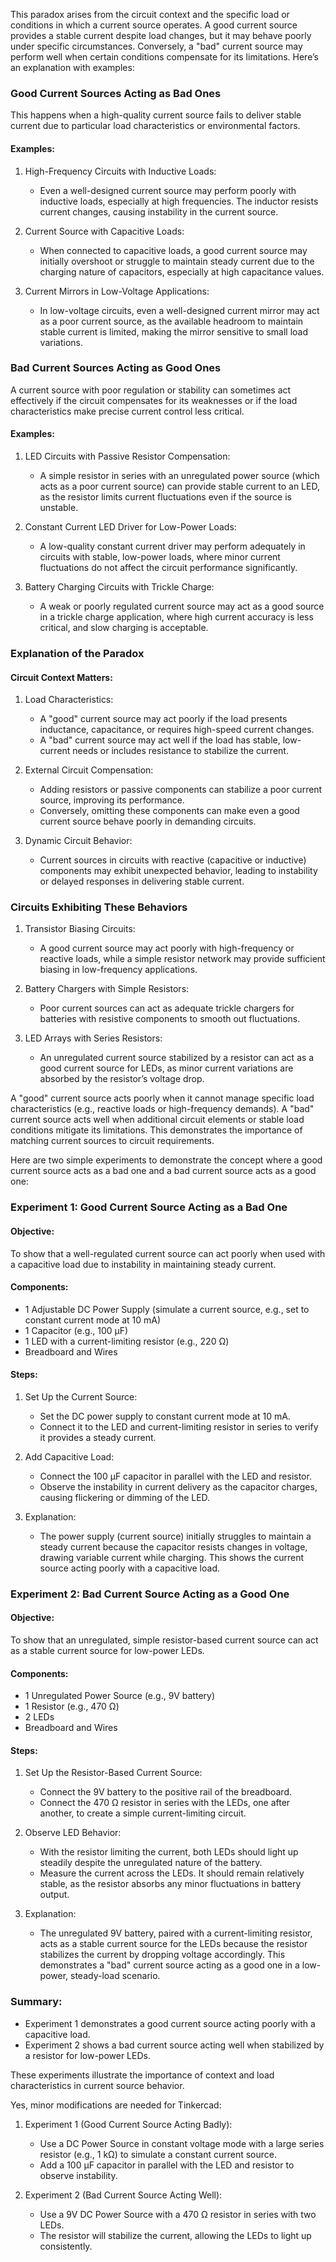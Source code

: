 This paradox arises from the circuit context and the specific load or conditions in which a current source operates. A good current source provides a stable current despite load changes, but it may behave poorly under specific circumstances. Conversely, a "bad" current source may perform well when certain conditions compensate for its limitations. Here’s an explanation with examples:

### Good Current Sources Acting as Bad Ones

This happens when a high-quality current source fails to deliver stable current due to particular load characteristics or environmental factors.

#### Examples:

1. High-Frequency Circuits with Inductive Loads:
   - Even a well-designed current source may perform poorly with inductive loads, especially at high frequencies. The inductor resists current changes, causing instability in the current source.

2. Current Source with Capacitive Loads:
   - When connected to capacitive loads, a good current source may initially overshoot or struggle to maintain steady current due to the charging nature of capacitors, especially at high capacitance values.

3. Current Mirrors in Low-Voltage Applications:
   - In low-voltage circuits, even a well-designed current mirror may act as a poor current source, as the available headroom to maintain stable current is limited, making the mirror sensitive to small load variations.

### Bad Current Sources Acting as Good Ones

A current source with poor regulation or stability can sometimes act effectively if the circuit compensates for its weaknesses or if the load characteristics make precise current control less critical.

#### Examples:

1. LED Circuits with Passive Resistor Compensation:
   - A simple resistor in series with an unregulated power source (which acts as a poor current source) can provide stable current to an LED, as the resistor limits current fluctuations even if the source is unstable.

2. Constant Current LED Driver for Low-Power Loads:
   - A low-quality constant current driver may perform adequately in circuits with stable, low-power loads, where minor current fluctuations do not affect the circuit performance significantly.

3. Battery Charging Circuits with Trickle Charge:
   - A weak or poorly regulated current source may act as a good source in a trickle charge application, where high current accuracy is less critical, and slow charging is acceptable.

### Explanation of the Paradox

#### Circuit Context Matters:

1. Load Characteristics:
   - A "good" current source may act poorly if the load presents inductance, capacitance, or requires high-speed current changes.
   - A "bad" current source may act well if the load has stable, low-current needs or includes resistance to stabilize the current.

2. External Circuit Compensation:
   - Adding resistors or passive components can stabilize a poor current source, improving its performance.
   - Conversely, omitting these components can make even a good current source behave poorly in demanding circuits.

3. Dynamic Circuit Behavior:
   - Current sources in circuits with reactive (capacitive or inductive) components may exhibit unexpected behavior, leading to instability or delayed responses in delivering stable current.

### Circuits Exhibiting These Behaviors

1. Transistor Biasing Circuits:
   - A good current source may act poorly with high-frequency or reactive loads, while a simple resistor network may provide sufficient biasing in low-frequency applications.

2. Battery Chargers with Simple Resistors:
   - Poor current sources can act as adequate trickle chargers for batteries with resistive components to smooth out fluctuations.

3. LED Arrays with Series Resistors:
   - An unregulated current source stabilized by a resistor can act as a good current source for LEDs, as minor current variations are absorbed by the resistor’s voltage drop.

A "good" current source acts poorly when it cannot manage specific load characteristics (e.g., reactive loads or high-frequency demands). A "bad" current source acts well when additional circuit elements or stable load conditions mitigate its limitations. This demonstrates the importance of matching current sources to circuit requirements.

Here are two simple experiments to demonstrate the concept where a good current source acts as a bad one and a bad current source acts as a good one:

### Experiment 1: Good Current Source Acting as a Bad One

#### Objective:

To show that a well-regulated current source can act poorly when used with a capacitive load due to instability in maintaining steady current.

#### Components:

- 1 Adjustable DC Power Supply (simulate a current source, e.g., set to constant current mode at 10 mA)
- 1 Capacitor (e.g., 100 μF)
- 1 LED with a current-limiting resistor (e.g., 220 Ω)
- Breadboard and Wires

#### Steps:

1. Set Up the Current Source:
   - Set the DC power supply to constant current mode at 10 mA.
   - Connect it to the LED and current-limiting resistor in series to verify it provides a steady current.

2. Add Capacitive Load:
   - Connect the 100 μF capacitor in parallel with the LED and resistor.
   - Observe the instability in current delivery as the capacitor charges, causing flickering or dimming of the LED.

3. Explanation:
   - The power supply (current source) initially struggles to maintain a steady current because the capacitor resists changes in voltage, drawing variable current while charging. This shows the current source acting poorly with a capacitive load.

### Experiment 2: Bad Current Source Acting as a Good One

#### Objective:

To show that an unregulated, simple resistor-based current source can act as a stable current source for low-power LEDs.

#### Components:

- 1 Unregulated Power Source (e.g., 9V battery)
- 1 Resistor (e.g., 470 Ω)
- 2 LEDs
- Breadboard and Wires

#### Steps:

1. Set Up the Resistor-Based Current Source:
   - Connect the 9V battery to the positive rail of the breadboard.
   - Connect the 470 Ω resistor in series with the LEDs, one after another, to create a simple current-limiting circuit.

2. Observe LED Behavior:
   - With the resistor limiting the current, both LEDs should light up steadily despite the unregulated nature of the battery.
   - Measure the current across the LEDs. It should remain relatively stable, as the resistor absorbs any minor fluctuations in battery output.

3. Explanation:
   - The unregulated 9V battery, paired with a current-limiting resistor, acts as a stable current source for the LEDs because the resistor stabilizes the current by dropping voltage accordingly. This demonstrates a "bad" current source acting as a good one in a low-power, steady-load scenario.

### Summary:

- Experiment 1 demonstrates a good current source acting poorly with a capacitive load.
- Experiment 2 shows a bad current source acting well when stabilized by a resistor for low-power LEDs.

These experiments illustrate the importance of context and load characteristics in current source behavior.

Yes, minor modifications are needed for Tinkercad:

1. Experiment 1 (Good Current Source Acting Badly):
   - Use a DC Power Source in constant voltage mode with a large series resistor (e.g., 1 kΩ) to simulate a constant current source.
   - Add a 100 μF capacitor in parallel with the LED and resistor to observe instability.

2. Experiment 2 (Bad Current Source Acting Well):
   - Use a 9V DC Power Source with a 470 Ω resistor in series with two LEDs.
   - The resistor will stabilize the current, allowing the LEDs to light up consistently.
